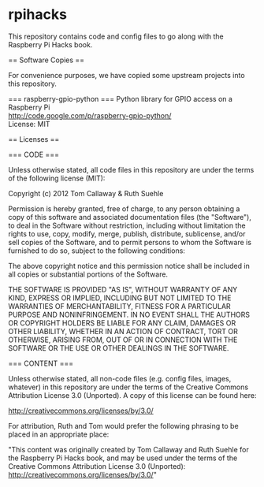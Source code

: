 rpihacks
========

This repository contains code and config files to go along with the Raspberry Pi Hacks book.

== Software Copies ==

For convenience purposes, we have copied some upstream projects into this repository.

=== raspberry-gpio-python ===
Python library for GPIO access on a Raspberry Pi<BR>
http://code.google.com/p/raspberry-gpio-python/<BR>
License: MIT

== Licenses ==

=== CODE ===

Unless otherwise stated, all code files in this repository are under the terms of the following license (MIT):

Copyright (c) 2012 Tom Callaway & Ruth Suehle

Permission is hereby granted, free of charge, to any person obtaining
a copy of this software and associated documentation files (the
"Software"), to deal in the Software without restriction, including
without limitation the rights to use, copy, modify, merge, publish,
distribute, sublicense, and/or sell copies of the Software, and to
permit persons to whom the Software is furnished to do so, subject to
the following conditions:

The above copyright notice and this permission notice shall be included
in all copies or substantial portions of the Software.

THE SOFTWARE IS PROVIDED "AS IS", WITHOUT WARRANTY OF ANY KIND,
EXPRESS OR IMPLIED, INCLUDING BUT NOT LIMITED TO THE WARRANTIES OF
MERCHANTABILITY, FITNESS FOR A PARTICULAR PURPOSE AND NONINFRINGEMENT.
IN NO EVENT SHALL THE AUTHORS OR COPYRIGHT HOLDERS BE LIABLE FOR ANY
CLAIM, DAMAGES OR OTHER LIABILITY, WHETHER IN AN ACTION OF CONTRACT,
TORT OR OTHERWISE, ARISING FROM, OUT OF OR IN CONNECTION WITH THE
SOFTWARE OR THE USE OR OTHER DEALINGS IN THE SOFTWARE.

=== CONTENT ===

Unless otherwise stated, all non-code files (e.g. config files, images, whatever) in this repository are under the 
terms of the Creative Commons Attribution License 3.0 (Unported). A copy of this license can be found here:

http://creativecommons.org/licenses/by/3.0/

For attribution, Ruth and Tom would prefer the following phrasing to be placed in an appropriate place:

"This content was originally created by Tom Callaway and Ruth Suehle for the Raspberry Pi Hacks book, and may be used 
under the terms of the Creative Commons Attribution License 3.0 (Unported): http://creativecommons.org/licenses/by/3.0/"
